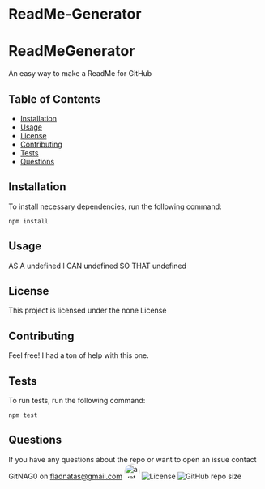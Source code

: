 
  # ReadMe-Generator
  # ReadMeGenerator
  An easy way to make a ReadMe for GitHub
  ## Table of Contents
  * [Installation](#installation)
  * [Usage](#Usage)
  * [License](#license)
  * [Contributing](#contributing)
  * [Tests](#tests)
  * [Questions](#questions)
  ## Installation
  To install necessary dependencies, run the following command:
  ```
  npm install
  ```
  ## Usage
  AS A undefined
  I CAN undefined
  SO THAT undefined
  ## License
  This project is licensed under the none License
  ## Contributing
  Feel free! I had a ton of help with this one.
  ## Tests
  To run tests, run the following command:
  ```
  npm test
  ```
  ## Questions
  If you have any questions about the repo or want to open an issue contact GitNAG0 on fladnatas@gmail.com
  <img src="https://avatars1.githubusercontent.com/u/63666136?v=4" alt="avatar" style="border-radius: 16px" width="30" />
  ![License](https://img.shields.io/github/license/GitNAG0/ReadMe-Generator?style=flat-square)
  ![GitHub repo size](https://img.shields.io/github/repo-size/GitNAG0/ReadMe-Generator)
  